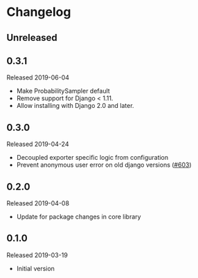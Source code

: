 # Changelog

## Unreleased

## 0.3.1
Released 2019-06-04

- Make ProbabilitySampler default
- Remove support for Django < 1.11.
- Allow installing with Django 2.0 and later.

## 0.3.0
Released 2019-04-24

- Decoupled exporter specific logic from configuration
- Prevent anonymous user error on old django versions
  ([#603](https://github.com/census-instrumentation/opencensus-python/pull/603))

## 0.2.0
Released 2019-04-08

- Update for package changes in core library

## 0.1.0
Released 2019-03-19

- Initial version
